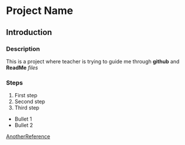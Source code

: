 # Project Name

## Introduction

### Description
This is a project where teacher is trying to guide me through **github** and **ReadMe** *files*

### Steps

1. First step
2. Second step
3. Third step

- Bullet 1
- Bullet 2

[AnotherReference](https://c.tenor.com/djoKXP_gfI0AAAAC/yo-you-good-bro.gif)
